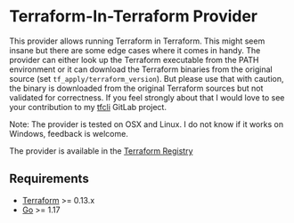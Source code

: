 # Terraform-In-Terraform Provider

This provider allows running Terraform in Terraform. This might seem insane but there are some edge cases where it comes in handy.
The provider can either look up the Terraform executable from the PATH environment or it can download the Terraform binaries from the original source (set `tf_apply/terraform_version`). But please use that with caution, the binary is downloaded from the original Terraform sources but not validated for correctness. If you feel strongly about that I would love to see your contribution to my [tfcli](https://github.com/weakpixel/tfcli) GitLab project.

Note: The provider is tested on OSX and Linux. I do not know if it works on Windows, feedback is welcome.

The provider is available in the [Terraform Registry](https://registry.terraform.io/providers/weakpixel/tfcli/)


## Requirements

-	[Terraform](https://www.terraform.io/downloads.html) >= 0.13.x
-	[Go](https://golang.org/doc/install) >= 1.17

